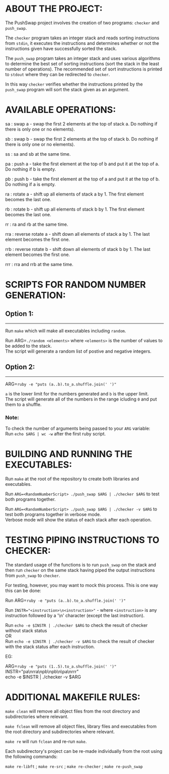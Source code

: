 # ABOUT THE PROJECT:

The PushSwap project involves the creation of two programs: `checker` and `push_swap`.

The `checker` program takes an integer stack and reads sorting instructions from `stdin`, it executes the instructions and determines whether or not the instructions given have successfully sorted the stack.

The `push_swap` program takes an integer stack and uses various algorithms to determine the best set of sorting instructions (sort the stack in the least number of operations). The recommended set of sort instructions is printed to `stdout` where they can be redirected to `checker`.

In this way `checker` verifies whether the instructions printed by the `push_swap` program will sort the stack given as an argument.

# AVAILABLE OPERATIONS:

sa : swap a - swap the first 2 elements at the top of stack a. Do nothing if there is only one or no elements).

sb : swap b - swap the first 2 elements at the top of stack b. Do nothing if there is only one or no elements).

ss : sa and sb at the same time.

pa : push a - take the first element at the top of b and put it at the top of a. Do nothing if b is empty.

pb : push b - take the first element at the top of a and put it at the top of b. Do nothing if a is empty.

ra : rotate a - shift up all elements of stack a by 1. The first element becomes the last one.

rb : rotate b - shift up all elements of stack b by 1. The first element becomes the last one.

rr : ra and rb at the same time.

rra : reverse rotate a - shift down all elements of stack a by 1. The last element becomes the first one.

rrb : reverse rotate b - shift down all elements of stack b by 1. The last element becomes the first one.

rrr : rra and rrb at the same time.

# SCRIPTS FOR RANDOM NUMBER GENERATION:

## Option 1:
---
Run `make` which will make all executables including `random`.

Run ARG=`./random <elements>` where `<elements>` is the number of values to be added to the stack.\
The script will generate a random list of postive and negative integers.

## Option 2:
---
ARG=`ruby -e "puts (a..b).to_a.shuffle.join(' ')"`

`a` is the lower limit for the numbers generated and `b` is the upper limit.\
The script will generate all of the numbers in the range icluding `0` and put them to a shuffle.

### Note:
To check the number of arguments being passed to your `ARG` variable:\
Run `echo $ARG | wc -w` after the first ruby script.

# BUILDING AND RUNNING THE EXECUTABLES:

Run `make` at the root of the repository to create both libraries and executables.

Run `ARG=<RandomNumberScript> ./push_swap $ARG | ./checker $ARG` to test both programs together.

Run `ARG=<RandomNumberScript> ./push_swap $ARG | ./checker -v $ARG` to test both programs together in verbose mode.\
Verbose mode will show the status of each stack after each operation.

# TESTING PIPING INSTRUCTIONS TO CHECKER:

The standard usage of the functions is to run `push_swap` on the stack and then run `checker` on the same stack having piped the output instructions from `push_swap` to `checker`.

For testing, however, you may want to mock this process. This is one way this can be done:

Run ARG=`ruby -e "puts (a..b).to_a.shuffle.join(' ')"`

Run `INSTR="<instruction>\n<instruction>"` - where `<instruction>` is any instruction followed by a '\n' character (except the last instruction).

Run `echo -e $INSTR | ./checker $ARG` to check the result of checker without stack status\
  OR\
Run `echo -e $INSTR | ./checker -v $ARG` to check the result of checker with the stack status after each instruction.

EG:

ARG=`ruby -e "puts (1..5).to_a.shuffle.join(' ')"`\
INSTR="pa\nrra\npb\npb\n\pa\nrrr"\
echo -e $INSTR | ./checker -v $ARG

# ADDITIONAL MAKEFILE RULES:

`make clean` will remove all object files from the root directory and subdirectories where relevant.

`make fclean` will remove all object files, library files and executables from the root directory and subdirectories where relevant.

`make re` will run `fclean` and re-run `make`.

Each subdirectory's project can be re-made individually from the root using the following commands:

`make re-libft` ; `make re-src` ; `make re-checker` ; `make re-push_swap`

